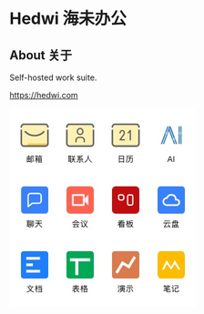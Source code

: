 # Hedwi 海未办公 

## About 关于
Self-hosted work suite.

https://hedwi.com

![hedwi work suite](https://raw.githubusercontent.com/hedwi/.github/main/images/demo.png)
